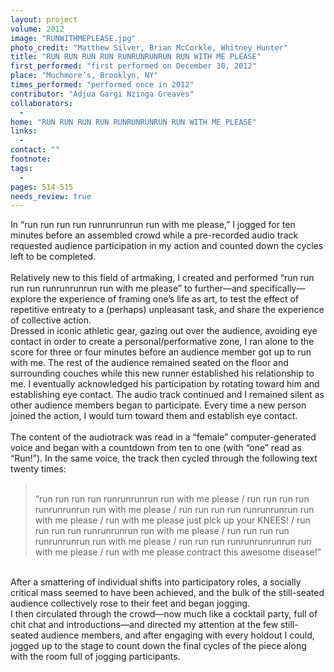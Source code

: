 ```yaml
---
layout: project
volume: 2012
image: "RUNWITHMEPLEASE.jpg"
photo_credit: "Matthew Silver, Brian McCorkle, Whitney Hunter"
title: "RUN RUN RUN RUN RUNRUNRUNRUN RUN WITH ME PLEASE"
first_performed: "first performed on December 30, 2012"
place: "Muchmore’s, Brooklyn, NY"
times_performed: "performed once in 2012"
contributor: "Adjua Gargi Nzinga Greaves"
collaborators: 
  - 
home: "RUN RUN RUN RUN RUNRUNRUNRUN RUN WITH ME PLEASE"
links: 
  -
contact: ""
footnote: 
tags: 
  - 
pages: 514-515
needs_review: true
---
```


 In “run run run run runrunrunrun run with me please,” I jogged for ten minutes before an assembled crowd while a pre-recorded audio track requested audience participation in my action and counted down the cycles left to be completed.  
 <br>Relatively new to this field of artmaking, I created and performed “run run run run runrunrunrun run with me please” to further—and specifically—explore the experience of framing one’s life as art, to test the effect of repetitive entreaty to a (perhaps) unpleasant task, and share the experience of collective action. 
 <br>Dressed in iconic athletic gear, gazing out over the audience, avoiding eye contact in order to create a personal/performative zone, I ran alone to the score for three or four minutes before an audience member got up to run with me. The rest of the audience remained seated on the floor and surrounding couches while this new runner established his relationship to me. I eventually acknowledged his participation by rotating toward him and establishing eye contact. The audio track continued and I remained silent as other audience members began to participate. Every time a new person joined the action, I would turn toward them and establish eye contact.  
 <br>The content of the audiotrack was read in a “female” computer-generated voice and began with a countdown from ten to one (with “one” read as “Run!”). In the same voice, the track then cycled through the following text twenty times:  
<blockquote><br>“run run run run runrunrunrun run with me please / run run run run runrunrunrun run with me please / run run run run runrunrunrun run with me please / run with me please just pick up your KNEES! / run run run run runrunrunrun run with me please / run run run run runrunrunrun run with me please / run run run runrunrunrunrun run with me please / run with me please contract this awesome disease!”</blockquote>
 <br>After a smattering of individual shifts into participatory roles, a socially critical mass seemed to have been achieved, and the bulk of the still-seated audience collectively rose to their feet and began jogging. 
  <br>I then circulated through the crowd—now much like a cocktail party, full of chit chat and introductions—and directed my attention at the few still-seated audience members, and after engaging with every holdout I could, jogged up to the stage to count down the final cycles of the piece along with the room full of jogging participants.<br> 
